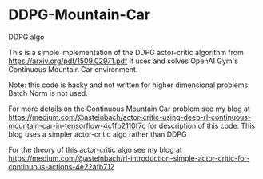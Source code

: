 # DDPG-Mountain-Car
DDPG algo

This is a simple implementation of the DDPG actor-critic algorithm from https://arxiv.org/pdf/1509.02971.pdf
It uses and solves OpenAI Gym's Continuous Mountain Car environment.

Note: this code is hacky and not written for higher dimensional problems. Batch Norm is not used.

For more details on the Continuous Mountain Car problem see my blog at https://medium.com/@asteinbach/actor-critic-using-deep-rl-continuous-mountain-car-in-tensorflow-4c1fb2110f7c for description of this code.  This blog uses a simpler actor-critic algo rather than DDPG

For the theory of this actor-critic algo see my blog at https://medium.com/@asteinbach/rl-introduction-simple-actor-critic-for-continuous-actions-4e22afb712
